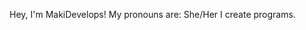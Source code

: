 Hey, I'm MakiDevelops!
My pronouns are: She/Her
I create programs.

<!---
MakiDevelops/MakiDevelops is a ✨ special ✨ repository because its `README.md` (this file) appears on your GitHub profile.
You can click the Preview link to take a look at your changes.
--->
